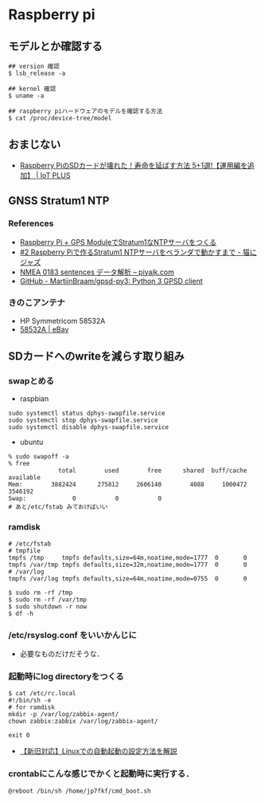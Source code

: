 # Raspberry pi

## モデルとか確認する
```
## version 確認
$ lsb_release -a

## kernel 確認
$ uname -a

## raspberry piハードウェアのモデルを確認する方法
$ cat /proc/device-tree/model
```

## おまじない
- [Raspberry PiのSDカードが壊れた！寿命を延ばす方法 5+1選!【運用編を追加】 | IoT PLUS](https://iot-plus.net/make/raspi/extend-sdcard-lifetime-5plus1/)

## GNSS Stratum1 NTP

### References
- [Raspberry Pi + GPS ModuleでStratum1なNTPサーバをつくる](tech/raspintp.md)
- [#2 Raspberry Piで作るStratum1 NTPサーバをベランダで動かすまで - 猫にジャズ](https://notchi.hatenablog.jp/entry/2019/05/06/165659)
- [NMEA 0183 sentences データ解析 – piyajk.com](https://piyajk.com/archives/302)
- [GitHub - MartijnBraam/gpsd-py3: Python 3 GPSD client](https://github.com/MartijnBraam/gpsd-py3)

### きのこアンテナ
- HP Symmetricom 58532A
- [58532A | eBay](https://www.ebay.com/sch/i.html?_from=R40&_trksid=m570.l1313&_nkw=58532A&_sacat=0&LH_TitleDesc=0&_osacat=0&_odkw=symmetricom+58532A&LH_TitleDesc=0)

## SDカードへのwriteを減らす取り組み

### swapとめる
- raspbian
```
sudo systemctl status dphys-swapfile.service
sudo systemctl stop dphys-swapfile.service
sudo systemctl disable dphys-swapfile.service
```
- ubuntu
```
% sudo swapoff -a
% free
              total        used        free      shared  buff/cache   available
Mem:        3882424      275812     2606140        4088     1000472     3546192
Swap:             0           0           0
# あと/etc/fstab みておけばいい
```

### ramdisk
```
# /etc/fstab
# tmpfile
tmpfs /tmp     tmpfs defaults,size=64m,noatime,mode=1777  0       0
tmpfs /var/tmp tmpfs defaults,size=32m,noatime,mode=1777  0       0
# /var/log
tmpfs /var/log tmpfs defaults,size=64m,noatime,mode=0755  0       0
```
```
$ sudo rm -rf /tmp
$ sudo rm -rf /var/tmp
$ sudo shutdown -r now
$ df -h
```

### /etc/rsyslog.conf をいいかんじに
- 必要なものだけだそうな．

### 起動時にlog directoryをつくる
```
$ cat /etc/rc.local
#!/bin/sh -e
# for ramdisk
mkdir -p /var/log/zabbix-agent/
chown zabbix:zabbix /var/log/zabbix-agent/

exit 0
```
- [【新旧対応】Linuxでの自動起動の設定方法を解説](https://eng-entrance.com/linux_startup)

### crontabにこんな感じでかくと起動時に実行する．
```
@reboot /bin/sh /home/jp7fkf/cmd_boot.sh
```